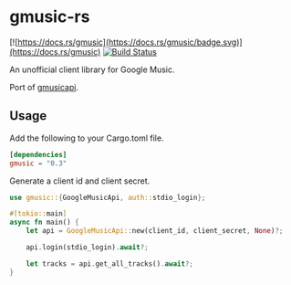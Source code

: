 # gmusic-rs

[![https://docs.rs/gmusic](https://docs.rs/gmusic/badge.svg)](https://docs.rs/gmusic)
[![Build Status](https://travis-ci.com/maxjoehnk/gmusic-rs.svg?branch=master)](https://travis-ci.com/maxjoehnk/gmusic-rs)

An unofficial client library for Google Music.

Port of [gmusicapi](https://github.com/simon-weber/gmusicapi).

## Usage
Add the following to your Cargo.toml file.
```toml
[dependencies]
gmusic = "0.3"
```

Generate a client id and client secret.

```rust
use gmusic::{GoogleMusicApi, auth::stdio_login};

#[tokio::main]
async fn main() {
    let api = GoogleMusicApi::new(client_id, client_secret, None)?;

    api.login(stdio_login).await?;

    let tracks = api.get_all_tracks().await?;
}
```
